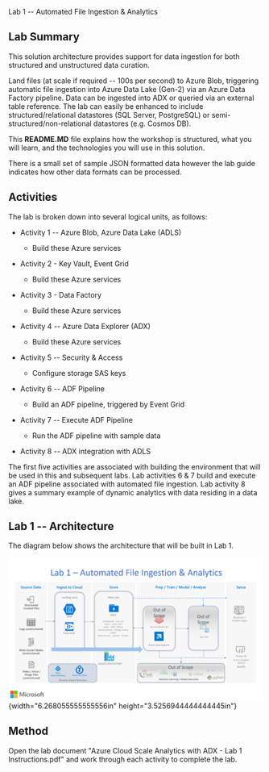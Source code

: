 Lab 1 -- Automated File Ingestion & Analytics

Lab Summary
-----------

This solution architecture provides support for data ingestion for both
structured and unstructured data curation.

Land files (at scale if required -- 100s per second) to Azure Blob,
triggering automatic file ingestion into Azure Data Lake (Gen-2) via an
Azure Data Factory pipeline. Data can be ingested into ADX or queried
via an external table reference. The lab can easily be enhanced to
include structured/relational datastores (SQL Server, PostgreSQL) or
semi-structured/non-relational datastores (e.g. Cosmos DB).

This **README.MD** file explains how the workshop is structured, what
you will learn, and the technologies you will use in this solution.

There is a small set of sample JSON formatted data however the lab guide
indicates how other data formats can be processed.

Activities
----------

The lab is broken down into several logical units, as follows:

-   Activity 1 -- Azure Blob, Azure Data Lake (ADLS)

    -   Build these Azure services

-   Activity 2 - Key Vault, Event Grid

    -   Build these Azure services

-   Activity 3 - Data Factory

    -   Build these Azure services

-   Activity 4 -- Azure Data Explorer (ADX)

    -   Build these Azure services

-   Activity 5 -- Security & Access

    -   Configure storage SAS keys

-   Activity 6 -- ADF Pipeline

    -   Build an ADF pipeline, triggered by Event Grid

-   Activity 7 -- Execute ADF Pipeline

    -   Run the ADF pipeline with sample data

-   Activity 8 -- ADX integration with ADLS

The first five activities are associated with building the environment
that will be used in this and subsequent labs. Lab activities 6 & 7
build and execute an ADF pipeline associated with automated file
ingestion. Lab activity 8 gives a summary example of dynamic analytics
with data residing in a data lake.

Lab 1 -- Architecture
---------------------

The diagram below shows the architecture that will be built in Lab 1.

![](media/image1.png){width="6.268055555555556in"
height="3.5256944444444445in"}

Method
------

Open the lab document "Azure Cloud Scale Analytics with ADX - Lab 1
Instructions.pdf" and work through each activity to complete the lab.

